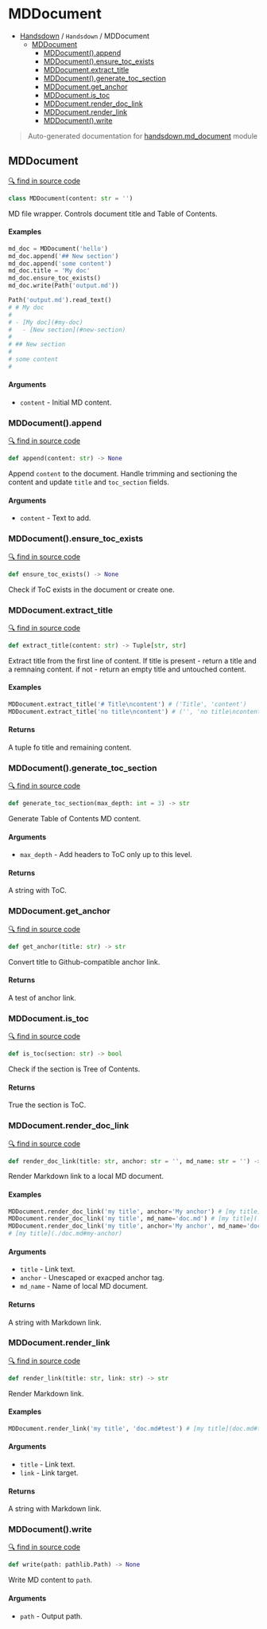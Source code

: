 # MDDocument

- [Handsdown](./README.md) / `Handsdown` / MDDocument
  - [MDDocument](#mddocument)
    - [MDDocument().append](#mddocumentappend)
    - [MDDocument().ensure_toc_exists](#mddocumentensure_toc_exists)
    - [MDDocument.extract_title](#mddocumentextract_title)
    - [MDDocument().generate_toc_section](#mddocumentgenerate_toc_section)
    - [MDDocument.get_anchor](#mddocumentget_anchor)
    - [MDDocument.is_toc](#mddocumentis_toc)
    - [MDDocument.render_doc_link](#mddocumentrender_doc_link)
    - [MDDocument.render_link](#mddocumentrender_link)
    - [MDDocument().write](#mddocumentwrite)

> Auto-generated documentation for [handsdown.md_document](../handsdown/md_document.py) module

## MDDocument

[🔍 find in source code](../handsdown/md_document.py#L8)

```python
class MDDocument(content: str = '')
```

MD file wrapper. Controls document title and Table of Contents.

#### Examples

```python
md_doc = MDDocument('hello')
md_doc.append('## New section')
md_doc.append('some content')
md_doc.title = 'My doc'
md_doc.ensure_toc_exists()
md_doc.write(Path('output.md'))

Path('output.md').read_text()
# # My doc
#
# - [My doc](#my-doc)
#   - [New section](#new-section)
#
# ## New section
#
# some content
#
```

#### Arguments

- `content` - Initial MD content.

### MDDocument().append

[🔍 find in source code](../handsdown/md_document.py#L179)

```python
def append(content: str) -> None
```

Append `content` to the document.
Handle trimming and sectioning the content and update
`title` and `toc_section` fields.

#### Arguments

- `content` - Text to add.

### MDDocument().ensure_toc_exists

[🔍 find in source code](../handsdown/md_document.py#L69)

```python
def ensure_toc_exists() -> None
```

Check if ToC exists in the document or create one.

### MDDocument.extract_title

[🔍 find in source code](../handsdown/md_document.py#L240)

```python
def extract_title(content: str) -> Tuple[str, str]
```

Extract title from the first line of content.
If title is present -  return a title and a remnaing content.
if not - return an empty title and untouched content.

#### Examples

```python
MDDocument.extract_title('# Title\ncontent') # ('Title', 'content')
MDDocument.extract_title('no title\ncontent') # ('', 'no title\ncontent')
```

#### Returns

A tuple fo title and remaining content.

### MDDocument().generate_toc_section

[🔍 find in source code](../handsdown/md_document.py#L196)

```python
def generate_toc_section(max_depth: int = 3) -> str
```

Generate Table of Contents MD content.

#### Arguments

- `max_depth` - Add headers to ToC only up to this level.

#### Returns

A string with ToC.

### MDDocument.get_anchor

[🔍 find in source code](../handsdown/md_document.py#L76)

```python
def get_anchor(title: str) -> str
```

Convert title to Github-compatible anchor link.

#### Returns

A test of anchor link.

### MDDocument.is_toc

[🔍 find in source code](../handsdown/md_document.py#L88)

```python
def is_toc(section: str) -> bool
```

Check if the section is Tree of Contents.

#### Returns

True the section is ToC.

### MDDocument.render_doc_link

[🔍 find in source code](../handsdown/md_document.py#L125)

```python
def render_doc_link(title: str, anchor: str = '', md_name: str = '') -> str
```

Render Markdown link to a local MD document.

#### Examples

```python
MDDocument.render_doc_link('my title', anchor='My anchor') # [my title](#my-anchor)
MDDocument.render_doc_link('my title', md_name='doc.md') # [my title](./doc.md)
MDDocument.render_doc_link('my title', anchor='My anchor', md_name='doc.md')
# [my title](./doc.md#my-anchor)
```

#### Arguments

- `title` - Link text.
- `anchor` - Unescaped or exacped anchor tag.
- `md_name` - Name of local MD document.

#### Returns

A string with Markdown link.

### MDDocument.render_link

[🔍 find in source code](../handsdown/md_document.py#L105)

```python
def render_link(title: str, link: str) -> str
```

Render Markdown link.

#### Examples

```python
MDDocument.render_link('my title', 'doc.md#test') # [my title](doc.md#test)
```

#### Arguments

- `title` - Link text.
- `link` - Link target.

#### Returns

A string with Markdown link.

### MDDocument().write

[🔍 find in source code](../handsdown/md_document.py#L169)

```python
def write(path: pathlib.Path) -> None
```

Write MD content to `path`.

#### Arguments

- `path` - Output path.
